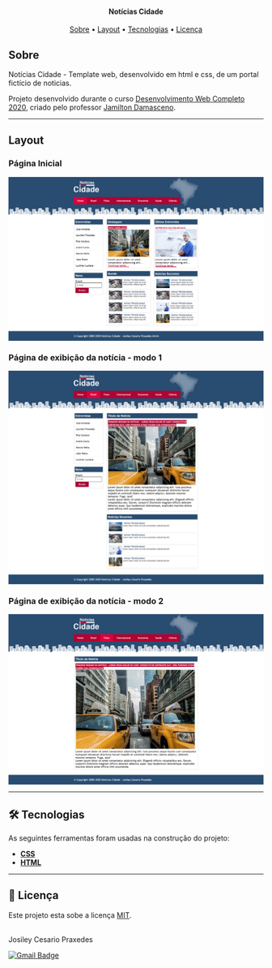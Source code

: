 <h4 align="center"> 
	Notícias Cidade
</h4>

<p align="center">
	<a href="#-sobre">Sobre</a> •
	<a href="#-layout">Layout</a> •
  <a href="#-tecnologias">Tecnologias</a> • 
 	<a href="#-licença">Licença</a>
</p>


## Sobre

 Notícias Cidade - Template web, desenvolvido em html e css, de um portal fictício de noticias. 

Projeto desenvolvido durante o curso [Desenvolvimento Web Completo 2020](https://www.udemy.com/share/101WqGBUIZd19TRnQ=/), criado pelo professor [Jamilton Damasceno](https://jamiltondamasceno.com.br/).

---

## Layout

### Página Inicial

<p align="center" style="display: flex; align-items: flex-start; justify-content: center;">
  	<img alt="Página inicial" src="/.github/screenshots/index.png" width="100%">
</p>

###  Página de exibição da notícia - modo 1

<p align="center" style="display: flex; align-items: flex-start; justify-content: center;">
  	<img alt="Página de listagem dos professores" src="/.github/screenshots/pagina-noticia1.png" width="100%">
</p>

###  Página de exibição da notícia - modo 2

<p align="center" style="display: flex; align-items: flex-start; justify-content: center;">
  	<img alt="Página de listagem dos professores" src="/.github/screenshots/pagina-noticia2.png" width="100%">
</p>

---

## 🛠 Tecnologias

As seguintes ferramentas foram usadas na construção do projeto:

- **[CSS](https://developer.mozilla.org/pt-BR/docs/Web/CSS)**
- **[HTML](https://developer.mozilla.org/pt-BR/docs/Web/HTML)**

---

## 📝 Licença

Este projeto esta sobe a licença [MIT](./LICENSE.md).

 <br />
  Josiley Cesario Praxedes
 <br />

[![Gmail Badge](https://img.shields.io/badge/-josileycpraxedes@gmail.com-black?style=flat-square&logo=Gmail&logoColor=white&link=mailto:josileycpraxedes@gmail.com)](mailto:josileycpraxedes@gmail.com)